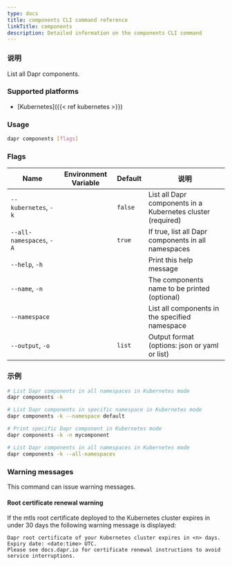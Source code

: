 ```yaml
---
type: docs
title: components CLI command reference
linkTitle: components
description: Detailed information on the components CLI command
---
```


### 说明

List all Dapr components.

### Supported platforms

- [Kubernetes]({{< ref kubernetes >}})

### Usage

```bash
dapr components [flags]
```

### Flags

| Name                     | Environment Variable | Default | 说明                                                                             |
| ------------------------ | -------------------- | ------- | ------------------------------------------------------------------------------ |
| `--kubernetes`, `-k`     |                      | `false` | List all Dapr components in a Kubernetes cluster (required) |
| `--all-namespaces`, `-A` |                      | `true`  | If true, list all Dapr components in all namespaces                            |
| `--help`, `-h`           |                      |         | Print this help message                                                        |
| `--name`, `-n`           |                      |         | The components name to be printed (optional)                |
| `--namespace`            |                      |         | List all components in the specified namespace                                 |
| `--output`, `-o`         |                      | `list`  | Output format (options: json or yaml or list)               |

### 示例

```bash
# List Dapr components in all namespaces in Kubernetes mode
dapr components -k

# List Dapr components in specific namespace in Kubernetes mode
dapr components -k --namespace default

# Print specific Dapr component in Kubernetes mode
dapr components -k -n mycomponent

# List Dapr components in all namespaces in Kubernetes mode
dapr components -k --all-namespaces
```

### Warning messages

This command can issue warning messages.

#### Root certificate renewal warning

If the mtls root certificate deployed to the Kubernetes cluster expires in under 30 days the following warning message is displayed:

```
Dapr root certificate of your Kubernetes cluster expires in <n> days. Expiry date: <date:time> UTC. 
Please see docs.dapr.io for certificate renewal instructions to avoid service interruptions.
```
